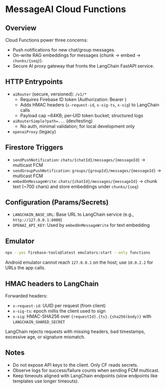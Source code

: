 # MessageAI Cloud Functions

## Overview

Cloud Functions power three concerns:
- Push notifications for new chat/group messages.
- On-write RAG embeddings for messages (chunk → embed → `chunks/{seq}`).
- Secure AI proxy gateway that fronts the LangChain FastAPI service.

## HTTP Entrypoints

- `aiRouter` (secure, versioned): `/v1/*`
  - Requires Firebase ID token (Authorization: Bearer <token>)
  - Adds HMAC headers (`x-request-id`, `x-sig-ts`, `x-sig`) to LangChain calls
  - Payload cap ~64KB; per‑UID token bucket; structured logs
- `aiRouterSimple?path=...` (dev/testing)
  - No auth, minimal validation; for local development only
- `openaiProxy` (legacy)

## Firestore Triggers

- `sendPushNotification`: `chats/{chatId}/messages/{messageId}` → multicast FCM
- `sendGroupPushNotification`: `groups/{groupId}/messages/{messageId}` → multicast FCM
- `embedOnMessageWrite`: `chats/{chatId}/messages/{messageId}` → chunk text (~700 chars) and store embeddings under `chunks/{seq}`

## Configuration (Params/Secrets)

- `LANGCHAIN_BASE_URL`: Base URL to LangChain service (e.g., `http://127.0.0.1:8000`)
- `OPENAI_API_KEY`: Used by `embedOnMessageWrite` for text embedding

## Emulator

```bash
npx --yes firebase-tools@latest emulators:start --only functions
```

Android emulator cannot reach `127.0.0.1` on the host; use `10.0.2.2` for URLs the app calls.

## HMAC headers to LangChain

Forwarded headers:
- `x-request-id`: UUID per request (from client)
- `x-sig-ts`: epoch millis the client used to sign
- `x-sig`: HMAC-SHA256 over `{requestId}.{ts}.{sha256(body)}` with `LANGCHAIN_SHARED_SECRET`

LangChain rejects requests with missing headers, bad timestamps, excessive age, or signature mismatch.

## Notes

- Do not expose API keys to the client. Only CF reads secrets.
- Observe logs for success/failure counts when sending FCM multicast.
- Keep timeouts aligned with LangChain endpoints (slow endpoints like templates use longer timeouts).


